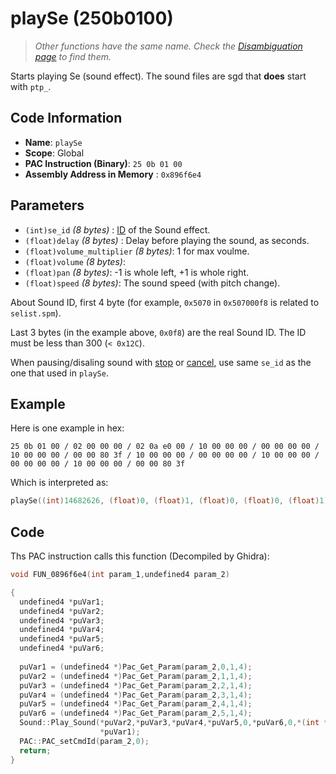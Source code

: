 #  playSe (250b0100)

> *Other functions have the same name. Check the [Disambiguation page](./playSe.md) to find them.*

Starts playing Se (sound effect). The sound files are sgd that **does** start with `ptp_`.

## Code Information

- **Name**: `playSe`
- **Scope**: Global
- **PAC Instruction (Binary)**: `25 0b 01 00`
- **Assembly Address in Memory** : `0x896f6e4`

## Parameters

- `(int)se_id` *(8 bytes)* : [ID](./guide/reference-table.md#musicsound-list-for-playatrac-etc) of the Sound effect.
- `(float)delay` *(8 bytes)* : Delay before playing the sound, as seconds.
- `(float)volume_multiplier` *(8 bytes)*: 1 for max voulme.
- `(float)volume` *(8 bytes)*:
- `(float)pan` *(8 bytes)*: -1 is whole left, +1 is whole right.
- `(float)speed` *(8 bytes)*: The sound speed (with pitch change).

About Sound ID, first 4 byte (for example, `0x5070` in `0x507000f8` is related to  `selist.spm`).

Last 3 bytes (in the example above, `0x0f8`) are the real Sound ID. The ID must be less than 300 (`< 0x12C`).

When pausing/disaling sound with [stop](./stop.md) or [cancel](./cancel.md), use same `se_id` as the one that used in `playSe`.


## Example

Here is one example in hex:

```25 0b 01 00 / 02 00 00 00 / 02 0a e0 00 / 10 00 00 00 / 00 00 00 00 / 10 00 00 00 / 00 00 80 3f / 10 00 00 00 / 00 00 00 00 / 10 00 00 00 / 00 00 00 00 / 10 00 00 00 / 00 00 80 3f```

Which is interpreted as:

```c
playSe((int)14682626, (float)0, (float)1, (float)0, (float)0, (float)1)
```

## Code

Ths PAC instruction calls this function (Decompiled by Ghidra):

```c
void FUN_0896f6e4(int param_1,undefined4 param_2)

{
  undefined4 *puVar1;
  undefined4 *puVar2;
  undefined4 *puVar3;
  undefined4 *puVar4;
  undefined4 *puVar5;
  undefined4 *puVar6;
  
  puVar1 = (undefined4 *)Pac_Get_Param(param_2,0,1,4);
  puVar2 = (undefined4 *)Pac_Get_Param(param_2,1,1,4);
  puVar3 = (undefined4 *)Pac_Get_Param(param_2,2,1,4);
  puVar4 = (undefined4 *)Pac_Get_Param(param_2,3,1,4);
  puVar5 = (undefined4 *)Pac_Get_Param(param_2,4,1,4);
  puVar6 = (undefined4 *)Pac_Get_Param(param_2,5,1,4);
  Sound::Play_Sound(*puVar2,*puVar3,*puVar4,*puVar5,0,*puVar6,0,*(int *)(param_1 + 0x14) + 0x60,
                    *puVar1);
  PAC::PAC_setCmdId(param_2,0);
  return;
}
```

